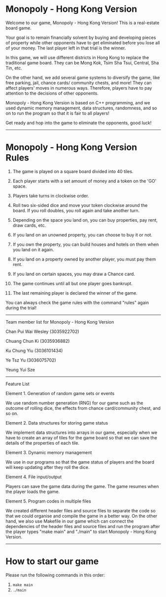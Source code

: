 # Monopoly - Hong Kong Version
Welcome to our game, Monopoly - Hong Kong Version!
This is a real-estate board game.

Your goal is to remain financially solvent by buying and developing pieces of property while other opponents have to get eliminated before you lose all of your money. The last player left in that trial is the winner.

In this game, we will use different districts in Hong Kong to replace the traditional game board. They can be Mong Kok, Tsim Sha Tsui, Central, Sha Tin, etc.

On the other hand, we add several game systems to diversify the game, like free parking, jail, chance cards/ community chests, and more! They can affect players' moves in numerous ways. Therefore, players have to pay attention to the decisions of other opponents.

Monopoly - Hong Kong Version is based on C++ programming, and we used dynamic memory management, data structures, randomness, and so on to run the program so that it is fair to all players!

Get ready and hop into the game to eliminate the opponents, good luck!

-----------------------------------------------------------------------------------------------------------------------------------

# Monopoly - Hong Kong Version Rules

1. The game is played on a square board divided into 40 tiles.

2. Each player starts with a set amount of money and a token on the 'GO' space.

3. Players take turns in clockwise order.

4. Roll two six-sided dice and move your token clockwise around the board. If you roll doubles, you roll again and take another turn.

5. Depending on the space you land on, you can buy properties, pay rent, draw cards, etc.

6. If you land on an unowned property, you can choose to buy it or not.

7. If you own the property, you can build houses and hotels on them when you land on it again.

8. If you land on a property owned by another player, you must pay them rent.

9. If you land on certain spaces, you may draw a Chance card.

10. The game continues until all but one player goes bankrupt.

11. The last remaining player is declared the winner of the game.

You can always check the game rules with the command "rules" again during the trial!

-----------------------------------------------------------------------------------------------------------------------------------

Team member list for Monopoly - Hong Kong Version

Chan Pui Wai Wesley (3035922702)

Chuang Chun Ki (3035936882)

Ku Chung Yiu (3036101434)

Ye Tsz Yu (3036075702)

Yeung Yui Sze

-----------------------------------------------------------------------------------------------------------------------------------

Feature List

Element 1. Generation of random game sets or events

We use random number generation (RNG) for our game such as the outcome of rolling dice, the effects from chance card/community chest, and so on.

Element 2. Data structures for storing game status

We implement data structures into arrays in our game, especially when we have to create an array of tiles for the game board so that we can save the details of the properties of each tile.

Element 3. Dynamic memory management

We use <vector> in our programs so that the game status of players and the board will keep updating after they roll the dice.

Element 4. File input/output

Players can save the game data during the game. The game resumes when the player loads the game.

Element 5. Program codes in multiple files

We created different header files and source files to separate the code so that we could organise and compile the game in a better way. On the other hand, we also use Makefile in our game which can connect the dependencies of the header files and source files and run the program after the player types "make main" and "./main" to start Monopoly - Hong Kong Version.

-----------------------------------------------------------------------------------------------------------------------------------

# How to start our game

Please run the following commands in this order:
1. `make main`
2. `./main`

